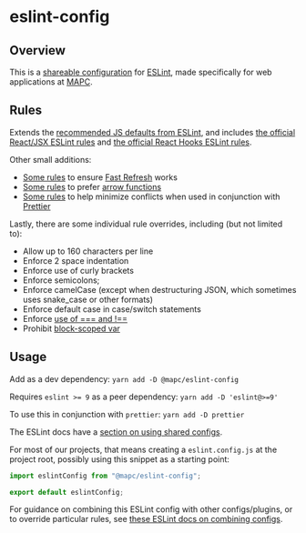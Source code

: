 # eslint-config

## Overview

This is a [shareable configuration](https://eslint.org/docs/latest/extend/shareable-configs) for [ESLint](https://eslint.org/), made specifically for web applications at [MAPC](https://www.mapc.org/).

## Rules

Extends the [recommended JS defaults from ESLint](https://eslint.org/docs/latest/rules), and includes [the official React/JSX ESLint rules](https://github.com/jsx-eslint/eslint-plugin-react) and [the official React Hooks ESLint rules](https://github.com/facebook/react/blob/main/packages/eslint-plugin-react-hooks/README.md).

Other small additions:
* [Some rules](https://github.com/ArnaudBarre/eslint-plugin-react-refresh) to ensure [Fast Refresh](https://github.com/facebook/react/blob/04bd67a4906d387ecdb8cbc798144dec2db811a5/packages/react-refresh/README.md#L3) works
* [Some rules](https://github.com/TristonJ/eslint-plugin-prefer-arrow) to prefer [arrow functions](https://developer.mozilla.org/en-US/docs/Web/JavaScript/Reference/Functions/Arrow_functions)
* [Some rules](https://github.com/prettier/eslint-config-prettier) to help minimize conflicts when used in conjunction with [Prettier](https://prettier.io/)

Lastly, there are some individual rule overrides, including (but not limited to):
* Allow up to 160 characters per line
* Enforce 2 space indentation
* Enforce use of curly brackets
* Enforce semicolons;
* Enforce camelCase (except when destructuring JSON, which sometimes uses snake_case or other formats)
* Enforce default case in case/switch statements
* Enforce [use of === and !==](https://eslint.org/docs/latest/rules/eqeqeq)
* Prohibit [block-scoped var](https://eslint.org/docs/latest/rules/block-scoped-var)

## Usage

Add as a dev dependency: `yarn add -D @mapc/eslint-config`

Requires `eslint >= 9` as a peer dependency: `yarn add -D 'eslint@>=9'`

To use this in conjunction with `prettier`: `yarn add -D prettier`

The ESLint docs have a [section on using shared configs](https://eslint.org/docs/latest/use/configure/configuration-files#using-a-shareable-configuration-package).

For most of our projects, that means creating a `eslint.config.js` at the project root, possibly using this snippet as a starting point:

```js
import eslintConfig from "@mapc/eslint-config";

export default eslintConfig;
```

For guidance on combining this ESLint config with other configs/plugins, or to override particular rules, see [these ESLint docs on combining configs](https://eslint.org/docs/latest/use/configure/combine-configs). 
